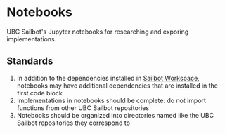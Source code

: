 # Notebooks

UBC Sailbot's Jupyter notebooks for researching and exporing implementations.

## Standards

1. In addition to the dependencies installed in [Sailbot Workspace](https://github.com/UBCSailbot/sailbot_workspace),
notebooks may have additional dependencies that are installed in the first code block
2. Implementations in notebooks should be complete: do not import functions from other UBC Sailbot repositories
3. Notebooks should be organized into directories named like the UBC Sailbot repositories they correspond to

